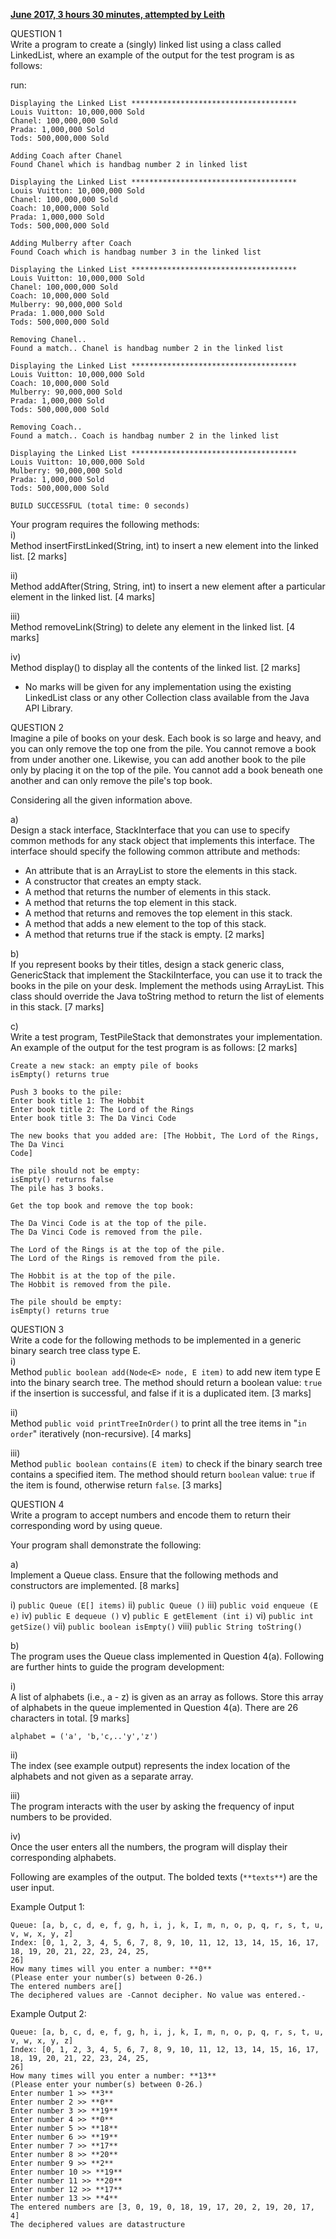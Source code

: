 **<ins>June 2017, 3 hours 30 minutes, attempted by Leith</ins>**

QUESTION 1<br>
Write a program to create a (singly) linked list using a class called LinkedList, where an
example of the output for the test program is as follows:

run:
```text
Displaying the Linked List *************************************
Louis Vuitton: 10,000,000 Sold
Chanel: 100,000,000 Sold
Prada: 1,000,000 Sold
Tods: 500,000,000 Sold

Adding Coach after Chanel
Found Chanel which is handbag number 2 in linked list

Displaying the Linked List *************************************
Louis Vuitton: 10,000,000 Sold
Chanel: 100,000,000 Sold
Coach: 10,000,000 Sold
Prada: 1,000,000 Sold
Tods: 500,000,000 Sold

Adding Mulberry after Coach
Found Coach which is handbag number 3 in the linked list

Displaying the Linked List *************************************
Louis Vuitton: 10,000,000 Sold
Chanel: 100,000,000 Sold
Coach: 10,000,000 Sold
Mulberry: 90,000,000 Sold
Prada: 1.000,000 Sold
Tods: 500,000,000 Sold

Removing Chanel..
Found a match.. Chanel is handbag number 2 in the linked list

Displaying the Linked List *************************************
Louis Vuitton: 10,000,000 Sold
Coach: 10,000,000 Sold
Mulberry: 90,000,000 Sold
Prada: 1,000,000 Sold
Tods: 500,000,000 Sold

Removing Coach..
Found a match.. Coach is handbag number 2 in the linked list

Displaying the Linked List *************************************
Louis Vuitton: 10,000,000 Sold
Mulberry: 90,000,000 Sold
Prada: 1,000,000 Sold
Tods: 500,000,000 Sold

BUILD SUCCESSFUL (total time: 0 seconds)
```

Your program requires the following methods:<br>
i)<br>
Method insertFirstLinked(String, int) to insert a new element into the linked list. [2 marks]

ii)<br>
Method addAfter(String, String, int) to insert a new element after a particular element in the linked list. [4 marks]

iii)<br>
Method removeLink(String) to delete any element in the linked list. [4 marks]

iv) <br>
Method display() to display all the contents of the linked list. [2 marks]

* No marks will be given for any implementation using the existing LinkedList class or any other Collection
class available from the Java API Library.



QUESTION 2<br>
Imagine a pile of books on your desk. Each book is so large and heavy, and you can only
remove the top one from the pile. You cannot remove a book from under another one.
Likewise, you can add another book to the pile only by placing it on the top of the pile.
You cannot add a book beneath one another and can only remove the pile's top book.

Considering all the given information above.

a) <br>
Design a stack interface, StackInterface<E> that you can use to specify common
methods for any stack object that implements this interface. The interface should
specify the following common attribute and methods:  
* An attribute that is an ArrayList to store the elements in this stack.
* A constructor that creates an empty stack.
* A method that returns the number of elements in this stack.
* A method that returns the top element in this stack.
* A method that returns and removes the top element in this stack.
* A method that adds a new element to the top of this stack.
* A method that returns true if the stack is empty. [2 marks]


b) <br>
If you represent books by their titles, design a stack generic class, GenericStack<E>
that implement the StackiInterface<E>, you can use it to track the books in the pile on
your desk. Implement the methods using ArrayList. This class should override the
Java toString method to return the list of elements in this stack. [7 marks]


c) <br>
Write a test program, TestPileStack that demonstrates your implementation. An
example of the output for the test program is as follows: [2 marks]

```text
Create a new stack: an empty pile of books
isEmpty() returns true

Push 3 books to the pile:
Enter book title 1: The Hobbit
Enter book title 2: The Lord of the Rings
Enter book title 3: The Da Vinci Code

The new books that you added are: [The Hobbit, The Lord of the Rings, The Da Vinci
Code]

The pile should not be empty:
isEmpty() returns false
The pile has 3 books.

Get the top book and remove the top book:

The Da Vinci Code is at the top of the pile.
The Da Vinci Code is removed from the pile.

The Lord of the Rings is at the top of the pile.
The Lord of the Rings is removed from the pile.

The Hobbit is at the top of the pile.
The Hobbit is removed from the pile.

The pile should be empty:
isEmpty() returns true
```

QUESTION 3<br>
Write a code for the following methods to be implemented in a generic binary search tree class type E.  
i)<br>
Method `public boolean add(Node<E> node, E item)` to add new item type E into the
binary search tree. The method should return a boolean value: `true` if the insertion is successful, and false if
it is a duplicated item. [3 marks]

ii) <br>
Method `public void printTreeInOrder()` to print all the tree items in "`in order`" iteratively (non-recursive). [4 marks]

iii) <br>
Method `public boolean contains(E item)` to check if the binary search tree contains a specified item. The method should return `boolean` value: `true` 
if the item is found, otherwise return `false`. [3 marks]


QUESTION 4<br>
Write a program to accept numbers and encode them to return their corresponding word by using queue.

Your program shall demonstrate the following:

a)<br>
Implement a Queue<E> class. Ensure that the following methods and constructors
are implemented. [8 marks]

i) `public Queue (E[] items)`
ii) `public Queue ()`
iii) `public void enqueue (E e)`
iv) `public E dequeue ()`
v) `public E getElement (int i)`
vi) `public int getSize()`
vii) `public boolean isEmpty()`
viii) `public String toString()`

b)<br>
The program uses the Queue<E> class implemented in Question 4(a). Following are further hints to guide the program
development:

i)<br>
A list of alphabets (i.e., a - z) is given as an array as follows. Store this array of
alphabets in the queue implemented in Question 4(a). There are 26 characters in
total. [9 marks]

```text
alphabet = ('a', 'b,'c,..'y','z')
```

ii)<br>
The index (see example output) represents the index location of the alphabets
and not given as a separate array.

iii)<br>
The program interacts with the user by asking the frequency of input numbers to
be provided.

iv)<br>
Once the user enters all the numbers, the program will display their
corresponding alphabets.

Following are examples of the output. The bolded texts (`**texts**`) are the user input.

Example Output 1:
```text
Queue: [a, b, c, d, e, f, g, h, i, j, k, I, m, n, o, p, q, r, s, t, u, v, w, x, y, z]
Index: [0, 1, 2, 3, 4, 5, 6, 7, 8, 9, 10, 11, 12, 13, 14, 15, 16, 17, 18, 19, 20, 21, 22, 23, 24, 25,
26]
How many times will you enter a number: **0**
(Please enter your number(s) between 0-26.)
The entered numbers are[]
The deciphered values are -Cannot decipher. No value was entered.-
```

Example Output 2:
```text
Queue: [a, b, c, d, e, f, g, h, i, j, k, I, m, n, o, p, q, r, s, t, u, v, w, x, y, z]
Index: [0, 1, 2, 3, 4, 5, 6, 7, 8, 9, 10, 11, 12, 13, 14, 15, 16, 17, 18, 19, 20, 21, 22, 23, 24, 25,
26]
How many times will you enter a number: **13**
(Please enter your number(s) between 0-26.)
Enter number 1 >> **3**
Enter number 2 >> **0**
Enter number 3 >> **19**
Enter number 4 >> **0**
Enter number 5 >> **18**
Enter number 6 >> **19**
Enter number 7 >> **17**
Enter number 8 >> **20**
Enter number 9 >> **2**
Enter number 10 >> **19**
Enter number 11 >> **20**
Enter number 12 >> **17**
Enter number 13 >> **4**
The entered numbers are [3, 0, 19, 0, 18, 19, 17, 20, 2, 19, 20, 17, 4]
The deciphered values are datastructure
```